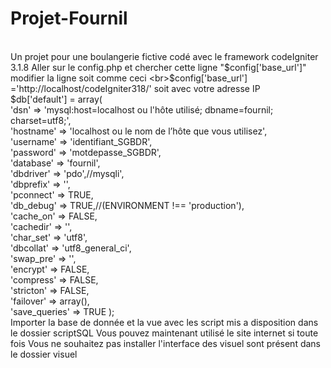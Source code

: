 # Projet-Fournil
<br>Un projet pour une boulangerie fictive codé avec le framework codeIgniter 3.1.8
Aller sur le config.php et chercher cette ligne "$config['base_url']"
modifier la ligne soit comme ceci 
<br>$config['base_url'] ='http://localhost/codeIgniter318/'
soit avec votre adresse IP
<br>$db['default'] = array(
	<br>'dsn'	   => 'mysql:host=localhost ou l'hôte utilisé; dbname=fournil; charset=utf8;',
  	<br>'hostname' => 'localhost ou le nom de l’hôte que vous utilisez',
	<br>'username' => 'identifiant_SGBDR',
	<br>'password' => 'motdepasse_SGBDR',
	<br>'database' => 'fournil',
	<br>'dbdriver' => 'pdo',//mysqli',
	<br>'dbprefix' => '',
	<br>'pconnect' => TRUE,
	<br>'db_debug' => TRUE,//(ENVIRONMENT !== 'production'),
	<br>'cache_on' => FALSE,
	<br>'cachedir' => '',
	<br>'char_set' => 'utf8',
	<br>'dbcollat' => 'utf8_general_ci',
	<br>'swap_pre' => '',
	<br>'encrypt' => FALSE,
	<br>'compress' => FALSE,
	<br>'stricton' => FALSE,
	<br>'failover' => array(),
	<br>'save_queries' => TRUE
);
<br>
Importer la base de donnée et la vue avec les script mis a disposition dans le dossier scriptSQL
Vous pouvez maintenant utilisé le site internet 
si toute fois Vous ne souhaitez pas installer l'interface des visuel sont présent dans le dossier visuel

